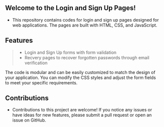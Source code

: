 ## Welcome to the Login and Sign Up Pages!

- This repository contains codes for login and sign up pages designed for web applications. The pages are built with HTML, CSS, and JavaScript.

## Features
> - Login and Sign Up forms with form validation
> - Recvery pages to recover forgotten passwords through email verification


The code is modular and can be easily customized to match the design of your application. You can modify the CSS styles and adjust the form fields to meet your specific requirements.

## Contributions
- Contributions to this project are welcome! If you notice any issues or have ideas for new features, please submit a pull request or open an issue on GitHub.
